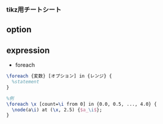 ### tikz用チートシート
## option

## expression
- foreach
```tex
\foreach {変数} [オプション] in {レンジ} {
  %statement
}

%例
\foreach \x [count=\i from 0] in {0.0, 0.5, ..., 4.0} {
  \node(a\i) at (\x, 2.5) {$a_\i$};
}
```
